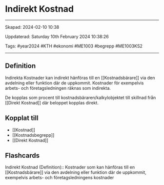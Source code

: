 # Indirekt Kostnad

---

Skapad: 2024-02-10 10:38

Uppdaterad: Saturday 10th February 2024 10:38:26

Tags: #year2024 #KTH #ekonomi #ME1003 #begrepp #ME1003KS2

---

## Definition

Indirekta Kostnader kan indirekt hänföras till en [[Kostnadsbärare]]
 via den avdelning eller funktion där de uppkommit. Kostnader för exempelvis arbets- och företagsledningen räknas som indirekta.

De kopplas som procent till kostnadsbäraren/kalkylobjektet till skillnad från [[Direkt Kostnad]] där beloppet kopplas direkt.

## Kopplat till

- [[Kostnad]]
- [[Kostnadsbegrepp]]
- [[Direkt Kostnad]]

## Flashcards

Indirekt Kostnad (Definition):: Kostnader som kan hänföras till en [[Kostnadsbärare]] via den avdelning eller funktion där de uppkommit, exempelvis arbets- och företagsledningens kostnader
<!--SR:!2000-01-01,1,250!2024-02-17,4,270-->
